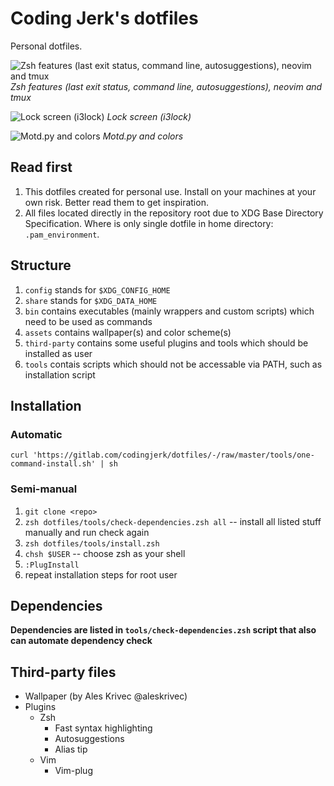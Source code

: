 # Coding Jerk's dotfiles

Personal dotfiles.

![Zsh features (last exit status, command line, autosuggestions), neovim and tmux](https://i.imgur.com/O1l4gay.png)
*Zsh features (last exit status, command line, autosuggestions), neovim and tmux*

![Lock screen (i3lock)](https://i.imgur.com/X13LdB9.png)
*Lock screen (i3lock)*

![Motd.py and colors](https://i.imgur.com/ejtzI25.png)
*Motd.py and colors*

## Read first

1. This dotfiles created for personal use. Install on your machines at your own risk. Better read them to get inspiration.
1. All files located directly in the repository root due to XDG Base Directory Specification. Where is only single dotfile in home directory: `.pam_environment`.

## Structure

1. `config` stands for `$XDG_CONFIG_HOME`
1. `share` stands for `$XDG_DATA_HOME`
1. `bin` contains executables (mainly wrappers and custom scripts) which need to be used as commands
1. `assets` contains wallpaper(s) and color scheme(s)
1. `third-party` contains some useful plugins and tools which should be installed as user
1. `tools` contais scripts which should not be accessable via PATH, such as installation script

## Installation

### Automatic

`curl 'https://gitlab.com/codingjerk/dotfiles/-/raw/master/tools/one-command-install.sh' | sh`

### Semi-manual

1. `git clone <repo>`
1. `zsh dotfiles/tools/check-dependencies.zsh all` -- install all listed stuff manually and run check again
1. `zsh dotfiles/tools/install.zsh`
1. `chsh $USER` -- choose zsh as your shell
1. `:PlugInstall`
1. repeat installation steps for root user

## Dependencies

**Dependencies are listed in `tools/check-dependencies.zsh` script that also can automate dependency check**

## Third-party files

- Wallpaper (by Ales Krivec @aleskrivec)
- Plugins
  - Zsh
    - Fast syntax highlighting
    - Autosuggestions
    - Alias tip
  - Vim
    - Vim-plug
